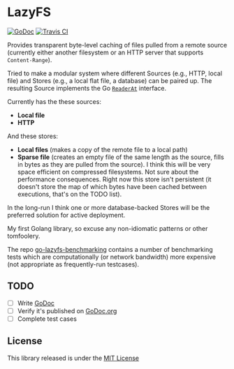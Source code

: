 # LazyFS


[![GoDoc](https://godoc.org/github.com/amarburg/go-lazyfs?status.svg)](https://godoc.org/github.com/amarburg/go-lazyfs)
[![Travis CI](https://travis-ci.org/amarburg/go-lazyfs.svg?branch=master)](https://travis-ci.org/amarburg/go-lazyfs)


Provides transparent byte-level caching of files pulled from a remote source (currently either another filesystem or an HTTP server that supports `Content-Range`).   

Tried to make a modular system where different Sources (e.g., HTTP, local file) and Stores (e.g., a local flat file, a database) can be paired up.   The resulting Source implements the Go [`ReaderAt`](https://golang.org/pkg/io/#ReaderAt) interface.

Currently has the these sources:

* __Local file__
* __HTTP__

And these stores:

* __Local files__ (makes a copy of the remote file to a local path)
* __Sparse file__ (creates an empty file of the same length as the source, fills in bytes as they are pulled from the source).   I think this will be very space efficient on compressed filesystems.   Not sure about the performance consequences.   Right now this store isn't persistent (it doesn't store the map of which bytes have been cached between executions, that's on the TODO list).

In the long-run I think one or more database-backed Stores will be the preferred solution for active deployment.

My first Golang library, so excuse any non-idiomatic patterns or other tomfoolery.

The repo [go-lazyfs-benchmarking](https://github.com/amarburg/go-lazyfs-benchmarking) contains a number of benchmarking tests which are computationally (or network bandwidth) more expensive (not appropriate as frequently-run testcases).

## TODO

- [ ] Write [GoDoc](https://blog.golang.org/godoc-documenting-go-code)
- [ ] Verify it's published on [GoDoc.org](https://godoc.org/)
- [ ] Complete test cases

## License

This library released is under the [MIT License](http://opensource.org/licenses/MIT)
